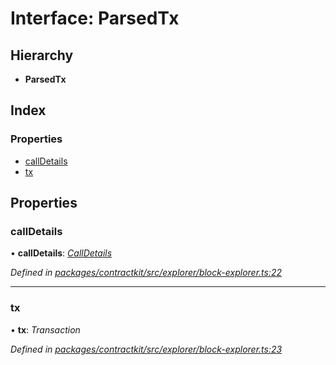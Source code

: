 # Interface: ParsedTx

## Hierarchy

* **ParsedTx**

## Index

### Properties

* [callDetails](_explorer_block_explorer_.parsedtx.md#calldetails)
* [tx](_explorer_block_explorer_.parsedtx.md#tx)

## Properties

###  callDetails

• **callDetails**: *[CallDetails](_explorer_block_explorer_.calldetails.md)*

*Defined in [packages/contractkit/src/explorer/block-explorer.ts:22](https://github.com/celo-org/celo-monorepo/blob/master/packages/contractkit/src/explorer/block-explorer.ts#L22)*

___

###  tx

• **tx**: *Transaction*

*Defined in [packages/contractkit/src/explorer/block-explorer.ts:23](https://github.com/celo-org/celo-monorepo/blob/master/packages/contractkit/src/explorer/block-explorer.ts#L23)*
